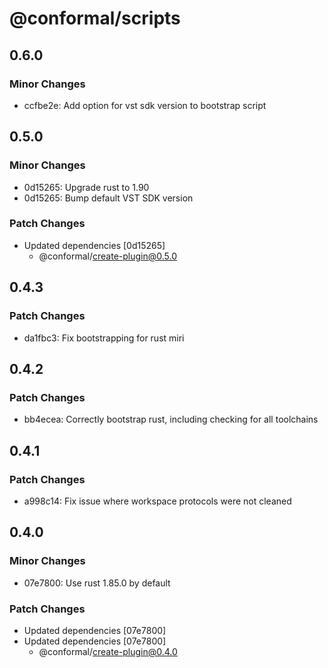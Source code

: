 # @conformal/scripts

## 0.6.0

### Minor Changes

- ccfbe2e: Add option for vst sdk version to bootstrap script

## 0.5.0

### Minor Changes

- 0d15265: Upgrade rust to 1.90
- 0d15265: Bump default VST SDK version

### Patch Changes

- Updated dependencies [0d15265]
  - @conformal/create-plugin@0.5.0

## 0.4.3

### Patch Changes

- da1fbc3: Fix bootstrapping for rust miri

## 0.4.2

### Patch Changes

- bb4ecea: Correctly bootstrap rust, including checking for all toolchains

## 0.4.1

### Patch Changes

- a998c14: Fix issue where workspace protocols were not cleaned

## 0.4.0

### Minor Changes

- 07e7800: Use rust 1.85.0 by default

### Patch Changes

- Updated dependencies [07e7800]
- Updated dependencies [07e7800]
  - @conformal/create-plugin@0.4.0
